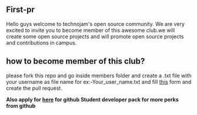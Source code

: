 ## First-pr
Hello guys welcome to technojam's open source community. We are very excited to invite you to become member of this awesome club.we will create some open source projects and will promote open source projects and contributions in campus.

## how to become member of this club?
please fork this repo and go inside members folder and create a .txt file with your username as file name for ex:-Your_user_name.txt and fill [this](https://docs.google.com/forms/d/e/1FAIpQLSc5JjJdM7fL_1ui5hRpjt9TPpxAeATTQkpA2PNWhr8ohsx7Tw/viewform?usp=sf_link) form and create the pull request.

**Also apply for [here](https://education.github.com/pack) for github Student developer pack for more perks from github**
